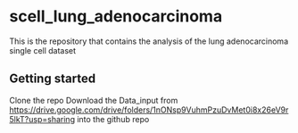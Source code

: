 # scell_lung_adenocarcinoma
This is the repository that contains the analysis of the lung adenocarcinoma single cell dataset


## Getting started
Clone the repo
Download the Data_input from https://drive.google.com/drive/folders/1nONsp9VuhmPzuDvMet0i8x26eV9r5lkT?usp=sharing into the github repo

